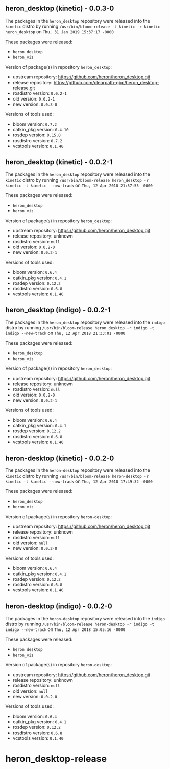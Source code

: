 ## heron_desktop (kinetic) - 0.0.3-0

The packages in the `heron_desktop` repository were released into the `kinetic` distro by running `/usr/bin/bloom-release -t kinetic -r kinetic heron_desktop` on `Thu, 31 Jan 2019 15:37:17 -0000`

These packages were released:
- `heron_desktop`
- `heron_viz`

Version of package(s) in repository `heron_desktop`:

- upstream repository: https://github.com/heron/heron_desktop.git
- release repository: https://github.com/clearpath-gbp/heron_desktop-release.git
- rosdistro version: `0.0.2-1`
- old version: `0.0.2-1`
- new version: `0.0.3-0`

Versions of tools used:

- bloom version: `0.7.2`
- catkin_pkg version: `0.4.10`
- rosdep version: `0.15.0`
- rosdistro version: `0.7.2`
- vcstools version: `0.1.40`


## heron_desktop (kinetic) - 0.0.2-1

The packages in the `heron_desktop` repository were released into the `kinetic` distro by running `/usr/bin/bloom-release heron_desktop -r kinetic -t kinetic --new-track` on `Thu, 12 Apr 2018 21:57:55 -0000`

These packages were released:
- `heron_desktop`
- `heron_viz`

Version of package(s) in repository `heron_desktop`:

- upstream repository: https://github.com/heron/heron_desktop.git
- release repository: unknown
- rosdistro version: `null`
- old version: `0.0.2-0`
- new version: `0.0.2-1`

Versions of tools used:

- bloom version: `0.6.4`
- catkin_pkg version: `0.4.1`
- rosdep version: `0.12.2`
- rosdistro version: `0.6.8`
- vcstools version: `0.1.40`


## heron_desktop (indigo) - 0.0.2-1

The packages in the `heron_desktop` repository were released into the `indigo` distro by running `/usr/bin/bloom-release heron_desktop -r indigo -t indigo --new-track` on `Thu, 12 Apr 2018 21:33:01 -0000`

These packages were released:
- `heron_desktop`
- `heron_viz`

Version of package(s) in repository `heron_desktop`:

- upstream repository: https://github.com/heron/heron_desktop.git
- release repository: unknown
- rosdistro version: `null`
- old version: `0.0.2-0`
- new version: `0.0.2-1`

Versions of tools used:

- bloom version: `0.6.4`
- catkin_pkg version: `0.4.1`
- rosdep version: `0.12.2`
- rosdistro version: `0.6.8`
- vcstools version: `0.1.40`


## heron-desktop (kinetic) - 0.0.2-0

The packages in the `heron-desktop` repository were released into the `kinetic` distro by running `/usr/bin/bloom-release heron-desktop -r kinetic -t kinetic --new-track` on `Thu, 12 Apr 2018 17:49:32 -0000`

These packages were released:
- `heron_desktop`
- `heron_viz`

Version of package(s) in repository `heron-desktop`:

- upstream repository: https://github.com/heron/heron_desktop.git
- release repository: unknown
- rosdistro version: `null`
- old version: `null`
- new version: `0.0.2-0`

Versions of tools used:

- bloom version: `0.6.4`
- catkin_pkg version: `0.4.1`
- rosdep version: `0.12.2`
- rosdistro version: `0.6.8`
- vcstools version: `0.1.40`


## heron-desktop (indigo) - 0.0.2-0

The packages in the `heron-desktop` repository were released into the `indigo` distro by running `/usr/bin/bloom-release heron-desktop -r indigo -t indigo --new-track` on `Thu, 12 Apr 2018 15:05:16 -0000`

These packages were released:
- `heron_desktop`
- `heron_viz`

Version of package(s) in repository `heron-desktop`:

- upstream repository: https://github.com/heron/heron_desktop.git
- release repository: unknown
- rosdistro version: `null`
- old version: `null`
- new version: `0.0.2-0`

Versions of tools used:

- bloom version: `0.6.4`
- catkin_pkg version: `0.4.1`
- rosdep version: `0.12.2`
- rosdistro version: `0.6.8`
- vcstools version: `0.1.40`


# heron_desktop-release